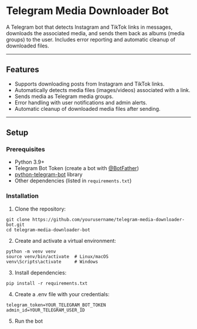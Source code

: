 # Telegram Media Downloader Bot

A Telegram bot that detects Instagram and TikTok links in messages, downloads the associated media, and sends them back as albums (media groups) to the user. Includes error reporting and automatic cleanup of downloaded files.

---

## Features

- Supports downloading posts from Instagram and TikTok links.
- Automatically detects media files (images/videos) associated with a link.
- Sends media as Telegram media groups.
- Error handling with user notifications and admin alerts.
- Automatic cleanup of downloaded media files after sending.

---

## Setup

### Prerequisites

- Python 3.9+
- Telegram Bot Token (create a bot with [@BotFather](https://t.me/BotFather))
- [python-telegram-bot](https://github.com/python-telegram-bot/python-telegram-bot) library
- Other dependencies (listed in `requirements.txt`)

### Installation

1. Clone the repository:
```
git clone https://github.com/yourusername/telegram-media-downloader-bot.git
cd telegram-media-downloader-bot
```

2. Create and activate a virtual environment:
```
python -m venv venv
source venv/bin/activate  # Linux/macOS
venv\Scripts\activate     # Windows
```
3. Install dependencies:
```
pip install -r requirements.txt
```
4. Create a .env file with your credentials:
```
telegram_token=YOUR_TELEGRAM_BOT_TOKEN
admin_id=YOUR_TELEGRAM_USER_ID
```
5. Run the bot




